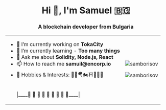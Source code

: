 <h1 align="center">Hi 👋, I'm Samuel <span>🇧🇬</span></h1>
<h3 align="center">A blockchain developer from Bulgaria</h3>
<table align="center">
  <tr>
    <td>
      <ul>
        <li>🔭 I’m currently working on <strong>TokaCity</strong></li>
        <li>🌱 I’m currently learning - <strong>Too many things</strong></li>
        <li>💬 Ask me about <strong>Solidity, Node.js, React</strong></li>
        <li>📫 How to reach me <strong>samuil@encorp.io</strong></li>
        <li>🎡 Hobbies & Interests: 🥁🤿🪂🏍⛩🤺🏊‍♂️</li>
        <br>
              <p>|____🌳 🪷 🪺 🪷 🪺 🪷 🪺 🪷 🌳____|</p>
      </ul>
    </td>
    <td>
      <div>
        <p><img align="center" src="https://github-readme-stats.vercel.app/api/top-langs?username=samborisov&show_icons=true&locale=en&layout=compact&theme=dark" alt="samborisov" /></p>
        <p align="right"> <img src="https://komarev.com/ghpvc/?username=samborisov&label=Profile%20views&color=0e75b6&style=flat" alt="samborisov" /> </p>
      </div>
    </td>
  </tr>
</table>



<!--
**SamBorisov/SamBorisov** is a ✨ _special_ ✨ repository because its `README.md` (this file) appears on your GitHub profile.

Here are some ideas to get you started:

- 🔭 I’m currently working on ...
- 🌱 I’m currently learning ...
- 👯 I’m looking to collaborate on ...
- 🤔 I’m looking for help with ...
- 💬 Ask me about ...
- 📫 How to reach me: ...
- 😄 Pronouns: ...
- ⚡ Fun fact: ...
-->
